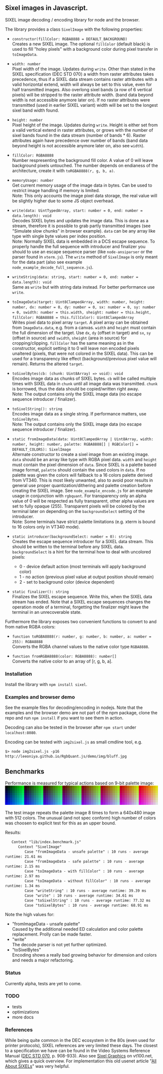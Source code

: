 ## Sixel images in Javascript.

SIXEL image decoding / encoding library for node and the browser.

The library provides a class `SixelImage` with the following properties:

- `constructor(fillColor: RGBA8888 = DEFAULT_BACKGROUND)`  
    Creates a new SIXEL image. The optional `fillColor` (default black) is used to fill
    "holey pixels" with a background color during pixel transfer in `toImageData`.

- `width: number`  
    Pixel width of the image. Updates during `write`. Other than stated in the SIXEL specification (DEC STD 070)
    a width from raster attributes takes precedence, thus if a SIXEL data stream contains raster attributes
    with a valid horizontal extend, width will always be set to this value, even for half transmitted images.
    Also overlong sixel bands (a row of 6 vertical pixels) will be stripped to the raster attribute width.
    (band data beyond width is not accessible anymore later on). If no raster attributes were transmitted
    (used in earlier SIXEL variant) width will be set to the longest sixel band width found.

- `height: number`  
    Pixel height of the image. Updates during `write`. Height is either set from a valid vertical extend in
    raster attributes, or grows with the number of sixel bands found in the data stream (number of bands * 6).
    Raster attributes again have precedence over number of bands (band data beyond height is not
    accessible anymore later on, also see `width`).

- `fillColor: RGBA8888`  
    Number respresenting the background fill color. A value of 0 will leave background pixels untouched.
    The number depends on endianess of the architecture, create it with `toRGBA8888(r, g, b, a)`.

- `memoryUsage: number`  
    Get current memory usage of the image data in bytes. Can be used to restrict image handling if memory is limited.  
    Note: This only accounts the image pixel data storage, the real value will be slightly higher due to some JS object overhead.

- `write(data: UintTypedArray, start: number = 0, end: number = data.length): void`  
    Decodes SIXEL bytes and updates the image data. This is done as a stream,
    therefore it is possible to grab partly transmitted images (see "Simulate slow chunks" in browser example).
    `data` can be any array like type with single byte values per index position.  
    Note: Normally SIXEL data is embedded in a DCS escape sequence. To properly handle the full sequence with introducer
    and finalizer you should to use an escape sequence parser (like `node-ansiparser` or the parser found in `xterm.js`).
    The `write` method of `SixelImage` is only meant for the data part
    (also see example `node_example_decode_full_sequence.js`).

- `writeString(data: string, start: number = 0, end: number = data.length): void`  
    Same as `write` but with string data instead. For better performance use `write`.

- `toImageData(target: Uint8ClampedArray, width: number, height: number, dx: number = 0, dy: number = 0, sx: number = 0, sy: number = 0, swidth: number = this.width, sheight: number = this.height, fillColor: RGBA8888 = this.fillColor): Uint8ClampedArray`  
    Writes pixel data to pixel array `target`. A pixel array can be obtained from `ImageData.data`, e.g. from a canvas.
    `width` and `height` must contain the full dimension of the target. Use `dx`, `dy` (offset in target) and
    `sx`, `sy` (offset in source) and `swidth`, `sheight` (area in source) for cropping/clipping. `fillColor` has the same
    meaning as in the constructor, explicit setting it to 0 will leave non encoded pixels unaltered (pixels, that were not colored in the SIXEL data). This can be used for a transparency like effect (background/previous pixel value will remain). Returns the altered `target`.

- `toSixelBytes(cb: (chunk: Uint8Array) => void): void`  
    Encodes image data as chunks of SIXEL bytes. `cb` will be called multiple times with SIXEL data in `chunk` until all image data was transmitted. `chunk` is borrowed, thus the data should be copied/written right away.  
    Note: The output contains only the SIXEL image data (no escape sequence introducer / finalizer).

- `toSixelString(): string`  
    Encodes image data as a single string. If performance matters, use `toSixelBytes`.  
    Note: The output contains only the SIXEL image data (no escape sequence introducer / finalizer).

- `static fromImageData(data: Uint8ClampedArray | Uint8Array, width: number, height: number, palette: RGBA8888[] | RGBColor[] = DEFAULT_COLORS): SixelImage`  
    Alternate constructor to create a sixel image from an existing image.
    `data` should be an array like type with RGBA pixel data. `width` and `height` must contain the pixel dimension
    of `data`. Since SIXEL is a palette based image format, `palette` should contain the used colors in `data`.
    If no palette was given the colors will fallback to a 16 colors palette derived from VT340. This is most
    likely unwanted, also to avoid poor results in general use proper quantization/dithering and palette creation
    before creating the SIXEL image. See `node_example_encode.js` for an example usage in conjunction with `rgbquant`.
    For transparency only an alpha value of 0 will be respected as fully transparent, other alpha values are set to fully opaque (255). Transparent pixels will be colored by the terminal later on depending on the `backgroundSelect` setting of the introducer.  
    Note: Some terminals have strict palette limitations (e.g. xterm is bound to 16 colors only in VT340 mode).

- `static introducer(backgroundSelect: number = 0): string`  
    Creates the escape sequence introducer for a SIXEL data stream.
    This should be written to the terminal before any SIXEL data.  
    `backgroundSelect` is a hint for the terminal how to deal with uncolored pixels:

    - 0 - device default action (most terminals will apply background color)
    - 1 - no action (previous pixel value at output position should remain)
    - 2 - set to background color (device dependent)

- `static finalizer(): string`  
    Finalizes the SIXEL escape sequence. Write this, when the SIXEL data stream has ended.
    Note that a SIXEL escape sequences changes the operation mode of a terminal,
    forgetting the finalizer might leave the terminal in an unrecoverable state.

Furthermore the library exposes two convenient functions to convert to and from native RGBA colors:

- `function toRGBA8888(r: number, g: number, b: number, a: number = 255): RGBA8888`  
    Converts the RGBA channel values to the native color type `RGBA8888`.

- `function fromRGBA8888(color: RGBA8888): number[]`  
    Converts the native color to an array of [r, g, b, a].

### Installation
Install the library with `npm install sixel`.

### Examples and browser demo
See the example files for decoding/encoding in nodejs. Note that the examples and the browser demo are not part
of the npm package, clone the repo and run `npm install` if you want to see them in action.

Decoding can also be tested in the browser after `npm start` under `localhost:8080`.

Encoding can be tested with `img2sixel.js` as small cmdline tool, e.g.
```
$> node img2sixel.js -p16 http://leeoniya.github.io/RgbQuant.js/demo/img/bluff.jpg
```

## Benchmarks
Performance is measured for typical actions based on 9-bit palette image:
![test image](palette.png "test image")

The test image repeats the palette image 8 times to form a 640x480 image with 512 colors. The unusual (and not spec conform) high number of colors was choosen to explicit test for this as an upper bound.

Results:
```
   Context "lib/index.benchmark.js"
      Context "SixelImage"
         Case "fromImageData - unsafe palette" : 10 runs - average runtime: 21.61 ms
         Case "fromImageData - safe palette" : 10 runs - average runtime: 2.15 ms
         Case "toImageData - with fillColor" : 10 runs - average runtime: 2.97 ms
         Case "toImageData - without fillColor" : 10 runs - average runtime: 1.34 ms
         Case "writeString" : 10 runs - average runtime: 39.39 ms
         Case "write" : 10 runs - average runtime: 34.61 ms
         Case "toSixelString" : 10 runs - average runtime: 77.32 ms
         Case "toSixelBytes" : 10 runs - average runtime: 68.91 ms
```

Note the high values for:
- "fromImageData - unsafe palette"  
  Caused by the additional needed ED calculation and color palette replacement. Prolly can be made faster.
- "write"  
  The decode parser is not yet further optimized.
- "toSixelBytes"  
  Encoding shows a really bad growing behavior for dimension and colors and needs a major refactoring.

### Status
Currently alpha, tests are yet to come.

### TODO
- tests
- optimizations
- more docs

### References

While being quite common in the DEC ecosystem in the 80s (even used for printer protocols), SIXEL references are very limited these days. The closest to a specification we have can be found in the Video Systems Reference Manual ([DEC STD 070](http://www.bitsavers.org/pdf/dec/standards/EL-SM070-00_DEC_STD_070_Video_Systems_Reference_Manual_Dec91.pdf#page=908), p. 908-933). Also see [Sixel Graphics](https://www.vt100.net/docs/vt3xx-gp/chapter14.html) on vt100.net, which gives a quick overview. For implementation this old usenet article "[All About SIXELs](https://www.digiater.nl/openvms/decus/vax90b1/krypton-nasa/all-about-sixels.text)" was very helpful.